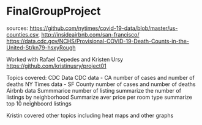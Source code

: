# FinalGroupProject
sources: https://github.com/nytimes/covid-19-data/blob/master/us-counties.csv, 
http://insideairbnb.com/san-francisco/
https://data.cdc.gov/NCHS/Provisional-COVID-19-Death-Counts-in-the-United-St/kn79-hsxyRough 

Worked with Rafael Cepedes and Kristen Ursy
https://github.com/kristinusry/project01

Topics covered:
CDC Data
  CDC data - CA number of cases and number of deaths
  NY Times data - SF County number of cases and number of deaths
Airbnb data
  Summmarice number of listing
   summarize the number of listings by neighborhood
   Summarize aver price per room type 
   summarize top 10 neighboord listings
   
Kristin covered other topics including heat maps and other graphs
